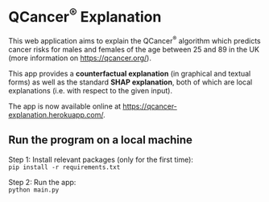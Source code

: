 # QCancer<sup>&reg;</sup> Explanation

This web application aims to explain the QCancer<sup>&reg;</sup> algorithm which predicts cancer risks for males and females of the age between 25 and 89 in the UK (more information on https://qcancer.org/).

This app provides a **counterfactual explanation** (in graphical and textual forms) as well as the standard **SHAP explanation**, both of which are local explanations (i.e. with respect to the given input).

The app is now available online at https://qcancer-explanation.herokuapp.com/.

## Run the program on a local machine
Step 1: Install relevant packages (only for the first time):\
`pip install -r requirements.txt`

Step 2: Run the app:\
`python main.py`